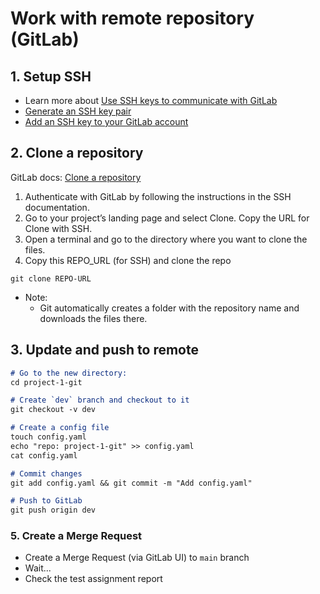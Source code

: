 
# Work with remote repository (GitLab)

## 1. Setup SSH 
- Learn more about [Use SSH keys to communicate with GitLab](https://docs.gitlab.com/ee/user/ssh.html)
- [Generate an SSH key pair](https://docs.gitlab.com/ee/user/ssh.html#generate-an-ssh-key-pair)
- [Add an SSH key to your GitLab account](https://docs.gitlab.com/ee/user/ssh.html#add-an-ssh-key-to-your-gitlab-account)

## 2. Clone a repository

GitLab docs: [Clone a repository](https://docs.gitlab.com/ee/gitlab-basics/start-using-git.html#clone-a-repository)

1. Authenticate with GitLab by following the instructions in the SSH documentation.
2. Go to your project’s landing page and select Clone. Copy the URL for Clone with SSH.
3. Open a terminal and go to the directory where you want to clone the files. 
4. Copy this REPO_URL (for SSH) and clone the repo
```
git clone REPO-URL
```
- Note: 
  - Git automatically creates a folder with the repository name and downloads the files there.


## 3. Update and push to remote

```markdown
# Go to the new directory:
cd project-1-git

# Create `dev` branch and checkout to it
git checkout -v dev

# Create a config file 
touch config.yaml 
echo "repo: project-1-git" >> config.yaml
cat config.yaml  

# Commit changes
git add config.yaml && git commit -m "Add config.yaml"

# Push to GitLab 
git push origin dev
```

### 5. Create a Merge Request
- Create a Merge Request (via GitLab UI) to `main` branch
- Wait... 
- Check the test assignment report